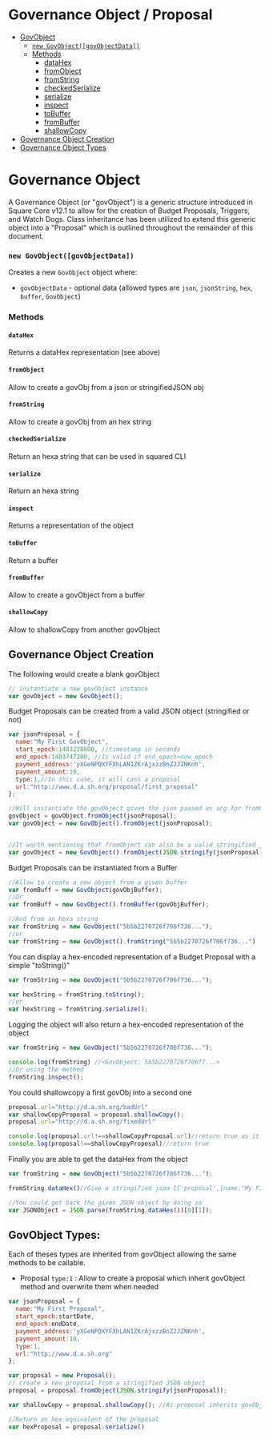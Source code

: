 # Governance Object / Proposal

- [GovObject](#governance-object)
    - [`new GovObject([govObjectData])`](#new-govobjectgovobjectdata)
    - [Methods](#methods)
        - [dataHex](#datahex)
        - [fromObject](#fromobject)
        - [fromString](#fromstring)
        - [checkedSerialize](#checkedserialize)
        - [serialize](#serialize)
        - [inspect](#inspect)
        - [toBuffer](#tobuffer)
        - [fromBuffer](#frombuffer)
        - [shallowCopy](#shallowcopy)
- [Governance Object Creation](#governance-object-creation)
- [Governance Object Types](#govobject-types)


# Governance Object
A Governance Object (or "govObject") is a generic structure introduced in Square Core v12.1 to allow for the creation of Budget Proposals, Triggers, and Watch Dogs. Class inheritance has been utilized to extend this generic object into a "Proposal" which is outlined throughout the remainder of this document. 

### `new GovObject([govObjectData])`

Creates a new `GovObject` object where:
  - `govObjectData` - optional data (allowed types are `json`, `jsonString`, `hex`, `buffer`, `GovObject`)

### Methods

####  `dataHex`  
Returns a dataHex representation (see above)
####  `fromObject`  
Allow to create a govObj from a json or stringifiedJSON obj
####  `fromString`
Allow to create a govObj from an hex string
####  `checkedSerialize`
Return an hexa string that can be used in squared CLI
####  `serialize`
Return an hexa string
####  `inspect`
Returns a representation of the object
####  `toBuffer`
Return a buffer
####  `fromBuffer`
Allow to create a govObject from a buffer
####  `shallowCopy`
Allow to shallowCopy from another govObject

## Governance Object Creation

The following would create a blank govObject

```javascript
// instantiate a new govObject instance
var govObject = new GovObject();
```

Budget Proposals can be created from a valid JSON object (stringified or not)

```javascript
var jsonProposal = {
  name:"My First GovObject",
  start_epoch:1483228800, //timestamp in seconds
  end_epoch:1483747200, //Is valid if end_epoch>now_epoch
  payment_address:'yXGeNPQXYFXhLAN1ZKrAjxzzBnZ2JZNKnh',
  payment_amount:10,
  type:1,//In this case, it will cast a proposal
  url:"http://www.d.a.sh.org/proposal/first_proposal"
};

//Will instantiate the govObject given the json passed as arg for fromObject
govObject = govObject.fromObject(jsonProposal);
var govObject = new GovObject().fromObject(jsonProposal);


//It worth mentioning that fromObject can also be a valid stringified json.
var govObject = new GovObject().fromObject(JSON.stringify(jsonProposal));
```

Budget Proposals can be instantiated from a Buffer

```javascript
//Allow to create a new object from a given buffer
var fromBuff = new GovObject(govObjBuffer);
//Or
var fromBuff = new GovObject().fromBuffer(govObjBuffer);

//And from an hexa string
var fromString = new GovObject("5b5b2270726f706f736...");
//or
var fromString = new GovObject().fromString("5b5b2270726f706f736...")
```

You can display a hex-encoded representation of a Budget Proposal with a simple "toString()"

```javascript
var fromString = new GovObject("5b5b2270726f706f736...");

var hexString = fromString.toString();
//or
var hexString = fromString.serialize();
```

Logging the object will also return a hex-encoded representation of the object

```javascript
var fromString = new GovObject("5b5b2270726f706f736...");

console.log(fromString) //<GovObject: 5b5b2270726f706f7...>
//Or using the method
fromString.inspect();
```

You could shallowcopy a first govObj into a second one

```javascript
proposal.url="http://d.a.sh.org/badUrl"
var shallowCopyProposal = proposal.shallowCopy();
proposal.url="http://d.a.sh.org/fixedUrl"

console.log(proposal.url!==shallowCopyProposal.url)//return true as it's a copy
console.log(proposal!==shallowCopyProposal)//return true
```

Finally you are able to get the dataHex from the object

```javascript
var fromString = new GovObject("5b5b2270726f706f736...");

fromString.dataHex()//Give a stringified json [['proposal',{name:"My First GovObject",....}]]

//You could get back the given JSON object by doing so
var JSONObject = JSON.parse(fromString.dataHex())[0][1]);
```

## GovObject Types:

Each of theses types are inherited from govObject allowing the same methods to be callable.

* Proposal `type:1` : Allow to create a proposal which inherit govObject method and overwrite them when needed

```javascript
var jsonProposal = {
  name:"My First Proposal",
  start_epoch:startDate,
  end_epoch:endDate,
  payment_address:'yXGeNPQXYFXhLAN1ZKrAjxzzBnZ2JZNKnh',
  payment_amount:10,
  type:1,
  url:"http://www.d.a.sh.org"
};

var proposal = new Proposal();
// create a new proposal from a stringified JSON object
proposal = proposal.fromObject(JSON.stringify(jsonProposal));

var shallowCopy = proposal.shallowCopy(); //As proposal inherits govObject

//Return an hex equivalent of the proposal
var hexProposal = proposal.serialize()
```
